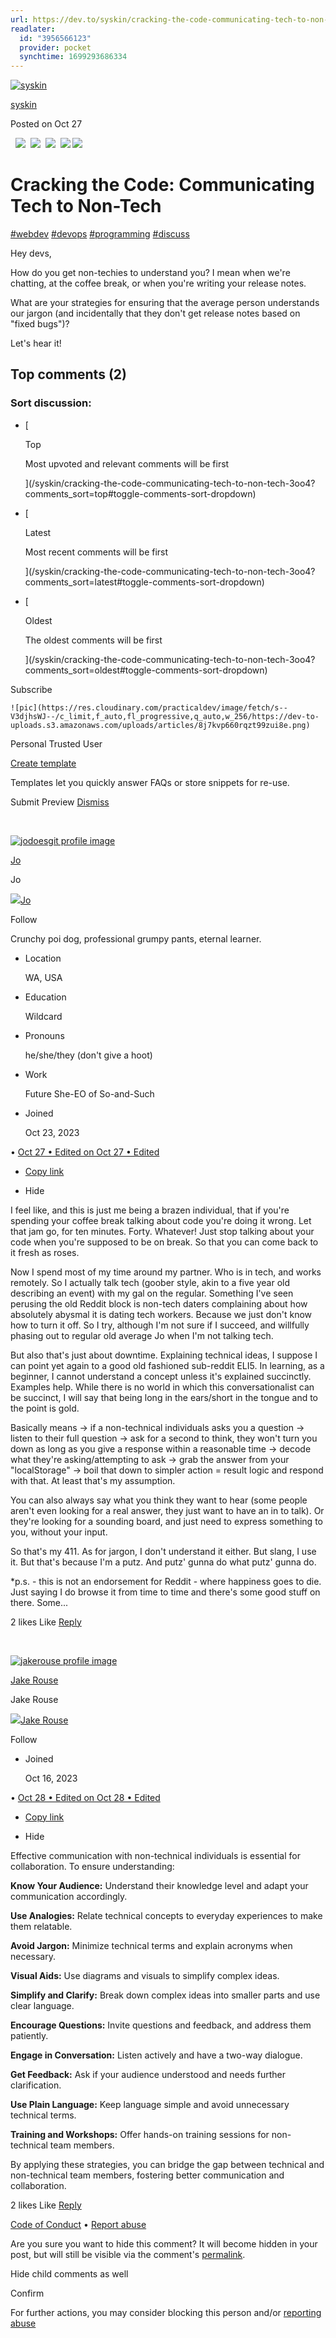 ```yaml
---
url: https://dev.to/syskin/cracking-the-code-communicating-tech-to-non-tech-3oo4
readlater:
  id: "3956566123"
  provider: pocket
  synchtime: 1699293686334
---
```

[![syskin](https://res.cloudinary.com/practicaldev/image/fetch/s--BweGxwow--/c_fill,f_auto,fl_progressive,h_50,q_auto,w_50/https://dev-to-uploads.s3.amazonaws.com/uploads/user/profile_image/413194/2484f1a3-ef38-48be-ba44-4f4fbc583379.jpg)](/syskin)

[syskin](/syskin)

Posted on Oct 27

   ![](https://dev.to/assets/sparkle-heart-5f9bee3767e18deb1bb725290cb151c25234768a0e9a2bd39370c382d02920cf.svg)  ![](https://dev.to/assets/multi-unicorn-b44d6f8c23cdd00964192bedc38af3e82463978aa611b4365bd33a0f1f4f3e97.svg)  ![](https://dev.to/assets/exploding-head-daceb38d627e6ae9b730f36a1e390fca556a4289d5a41abb2c35068ad3e2c4b5.svg)  ![](https://dev.to/assets/raised-hands-74b2099fd66a39f2d7eed9305ee0f4553df0eb7b4f11b01b6b1b499973048fe5.svg) ![](https://dev.to/assets/fire-f60e7a582391810302117f987b22a8ef04a2fe0df7e3258a5f49332df1cec71e.svg)

# Cracking the Code: Communicating Tech to Non-Tech

[#webdev](/t/webdev) [#devops](/t/devops) [#programming](/t/programming) [#discuss](/t/discuss)

Hey devs,

How do you get non-techies to understand you? I mean when we're chatting, at the coffee break, or when you're writing your release notes.

What are your strategies for ensuring that the average person understands our jargon (and incidentally that they don't get release notes based on "fixed bugs")?

Let's hear it!

## Top comments (2)

### Sort discussion:

- [
    
     Top
    
    Most upvoted and relevant comments will be first
    
    ](/syskin/cracking-the-code-communicating-tech-to-non-tech-3oo4?comments_sort=top#toggle-comments-sort-dropdown)
- [
    
    Latest
    
    Most recent comments will be first
    
    ](/syskin/cracking-the-code-communicating-tech-to-non-tech-3oo4?comments_sort=latest#toggle-comments-sort-dropdown)
- [
    
    Oldest
    
    The oldest comments will be first
    
    ](/syskin/cracking-the-code-communicating-tech-to-non-tech-3oo4?comments_sort=oldest#toggle-comments-sort-dropdown)

Subscribe

    ![pic](https://res.cloudinary.com/practicaldev/image/fetch/s--V3djhsWJ--/c_limit,f_auto,fl_progressive,q_auto,w_256/https://dev-to-uploads.s3.amazonaws.com/uploads/articles/8j7kvp660rqzt99zui8e.png)

Personal Trusted User

[Create template](/settings/response-templates)

Templates let you quickly answer FAQs or store snippets for re-use.

Submit Preview [Dismiss](/404.html)

 

 

[![jodoesgit profile image](https://res.cloudinary.com/practicaldev/image/fetch/s--2LNb3UQW--/c_fill,f_auto,fl_progressive,h_50,q_auto,w_50/https://dev-to-uploads.s3.amazonaws.com/uploads/user/profile_image/1191711/47629521-c393-4dcf-8d21-a87592e1582c.jpeg)](https://dev.to/jodoesgit)

[Jo](https://dev.to/jodoesgit)

Jo

 [![](https://res.cloudinary.com/practicaldev/image/fetch/s--OCfzJ854--/c_fill,f_auto,fl_progressive,h_90,q_auto,w_90/https://dev-to-uploads.s3.amazonaws.com/uploads/user/profile_image/1191711/47629521-c393-4dcf-8d21-a87592e1582c.jpeg)Jo](/jodoesgit)

Follow

Crunchy poi dog, professional grumpy pants, eternal learner.

- Location
    
    WA, USA
    
- Education
    
    Wildcard
    
- Pronouns
    
    he/she/they (don't give a hoot)
    
- Work
    
    Future She-EO of So-and-Such
    
- Joined
    
    Oct 23, 2023
    

• [Oct 27 • Edited on Oct 27 • Edited](https://dev.to/syskin/cracking-the-code-communicating-tech-to-non-tech-3oo4#comment-2abfd)

- [Copy link](https://dev.to/syskin/cracking-the-code-communicating-tech-to-non-tech-3oo4#comment-2abfd)

- Hide

I feel like, and this is just me being a brazen individual, that if you're spending your coffee break talking about code you're doing it wrong. Let that jam go, for ten minutes. Forty. Whatever! Just stop talking about your code when you're supposed to be on break. So that you can come back to it fresh as roses.

Now I spend most of my time around my partner. Who is in tech, and works remotely. So I actually talk tech (goober style, akin to a five year old describing an event) with my gal on the regular. Something I've seen perusing the old Reddit block is non-tech daters complaining about how absolutely abysmal it is dating tech workers. Because we just don't know how to turn it off. So I try, although I'm not sure if I succeed, and willfully phasing out to regular old average Jo when I'm not talking tech.

But also that's just about downtime. Explaining technical ideas, I suppose I can point yet again to a good old fashioned sub-reddit ELI5. In learning, as a beginner, I cannot understand a concept unless it's explained succinctly. Examples help. While there is no world in which this conversationalist can be succinct, I will say that being long in the ears/short in the tongue and to the point is gold.

Basically means -> if a non-technical individuals asks you a question -> listen to their full question -> ask for a second to think, they won't turn you down as long as you give a response within a reasonable time -> decode what they're asking/attempting to ask -> grab the answer from your "localStorage" -> boil that down to simpler action = result logic and respond with that. At least that's my assumption.

You can also always say what you think they want to hear (some people aren't even looking for a real answer, they just want to have an in to talk). Or they're looking for a sounding board, and just need to express something to you, without your input.

So that's my 411. As for jargon, I don't understand it either. But slang, I use it. But that's because I'm a putz. And putz' gunna do what putz' gunna do.

*p.s. - this is not an endorsement for Reddit - where happiness goes to die. Just saying I do browse it from time to time and there's some good stuff on there. Some...

2 likes Like [ Reply](#/syskin/cracking-the-code-communicating-tech-to-non-tech-3oo4/comments/new/2abfd)

 

 

[![jakerouse profile image](https://res.cloudinary.com/practicaldev/image/fetch/s--BrJMKAKw--/c_fill,f_auto,fl_progressive,h_50,q_auto,w_50/https://dev-to-uploads.s3.amazonaws.com/uploads/user/profile_image/1186317/57333669-f950-49dc-b229-cd60cf6114ca.png)](https://dev.to/jakerouse)

[Jake Rouse](https://dev.to/jakerouse)

Jake Rouse

 [![](https://res.cloudinary.com/practicaldev/image/fetch/s--yLAYlPl8--/c_fill,f_auto,fl_progressive,h_90,q_auto,w_90/https://dev-to-uploads.s3.amazonaws.com/uploads/user/profile_image/1186317/57333669-f950-49dc-b229-cd60cf6114ca.png)Jake Rouse](/jakerouse)

Follow

- Joined
    
    Oct 16, 2023
    

• [Oct 28 • Edited on Oct 28 • Edited](https://dev.to/syskin/cracking-the-code-communicating-tech-to-non-tech-3oo4#comment-2abmp)

- [Copy link](https://dev.to/syskin/cracking-the-code-communicating-tech-to-non-tech-3oo4#comment-2abmp)

- Hide

Effective communication with non-technical individuals is essential for collaboration. To ensure understanding:

**Know Your Audience:** Understand their knowledge level and adapt your communication accordingly.

**Use Analogies:** Relate technical concepts to everyday experiences to make them relatable.

**Avoid Jargon:** Minimize technical terms and explain acronyms when necessary.

**Visual Aids:** Use diagrams and visuals to simplify complex ideas.

**Simplify and Clarify:** Break down complex ideas into smaller parts and use clear language.

**Encourage Questions:** Invite questions and feedback, and address them patiently.

**Engage in Conversation:** Listen actively and have a two-way dialogue.

**Get Feedback:** Ask if your audience understood and needs further clarification.

**Use Plain Language:** Keep language simple and avoid unnecessary technical terms.

**Training and Workshops:** Offer hands-on training sessions for non-technical team members.

By applying these strategies, you can bridge the gap between technical and non-technical team members, fostering better communication and collaboration.

2 likes Like [ Reply](#/syskin/cracking-the-code-communicating-tech-to-non-tech-3oo4/comments/new/2abmp)

[Code of Conduct](/code-of-conduct) • [Report abuse](/report-abuse)

Are you sure you want to hide this comment? It will become hidden in your post, but will still be visible via the comment's [permalink](#).

Hide child comments as well

Confirm

For further actions, you may consider blocking this person and/or [reporting abuse](/report-abuse)